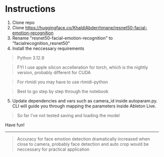 # Instructions
1. Clone repo
2. Clone https://huggingface.co/KhaldiAbderrhmane/resnet50-facial-emotion-recognition
3. Rename "resnet50-facial-emotion-recognition" to "facialrecognition_resnet50"
4. Install the neccessary requirements
> Python 3.12.9

> FYI I use apple silicon accelleration for torch, which is the nightly version, probably different for CUDA

> For rtmidi you may have to use rtmidi-python

> Best to go step by step through the notebook

5. Update dependencies and vars such as camera_id inside autoparam.py. CLI will guide you through mapping the parameters inside Ableton Live.

> So far I've not tested saving and loading the model

Have fun!

________
> Accuracy for face emotion detection dramatically increased when close to camera, probably face detection and auto crop would be neccessary for practical application
